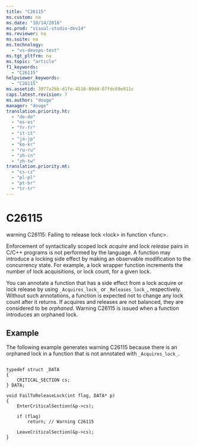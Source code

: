 ```yaml
---
title: "C26115"
ms.custom: na
ms.date: "10/14/2016"
ms.prod: "visual-studio-dev14"
ms.reviewer: na
ms.suite: na
ms.technology: 
  - "vs-devops-test"
ms.tgt_pltfrm: na
ms.topic: "article"
f1_keywords: 
  - "C26115"
helpviewer_keywords: 
  - "C26115"
ms.assetid: 3977a2bb-d1fe-4510-89dd-07fdc69e911c
caps.latest.revision: 7
ms.author: "douge"
manager: "douge"
translation.priority.ht: 
  - "de-de"
  - "es-es"
  - "fr-fr"
  - "it-it"
  - "ja-jp"
  - "ko-kr"
  - "ru-ru"
  - "zh-cn"
  - "zh-tw"
translation.priority.mt: 
  - "cs-cz"
  - "pl-pl"
  - "pt-br"
  - "tr-tr"
---
```

# C26115
warning C26115: Failing to release lock \<lock> in function \<func>.  
  
 Enforcement of syntactically scoped lock *acquire* and lock *release* pairs in C/C++ programs is not performed by the language. A function may introduce a locking side effect by making an observable modification to the concurrency state. For example, a lock wrapper function increments the number of lock acquisitions, or lock count, for a given lock.  
  
 You can annotate a function that has a side effect from a lock acquire or lock release by using `_Acquires_lock_` or `_Releases_lock_`, respectively. Without such annotations, a function is expected not to change any lock count after it returns. If acquires and releases are not balanced, they are considered to be *orphaned*. Warning C26115 is issued when a function introduces an orphaned lock.  
  
## Example  
 The following example generates warning C26115 because there is an orphaned lock in a function that is not annotated with `_Acquires_lock_`.  
  
```  
  
typedef struct _DATA   
{  
    CRITICAL_SECTION cs;  
} DATA;  
  
void FailToReleaseLock(int flag, DATA* p)   
{  
    EnterCriticalSection(&p->cs);   
  
    if (flag)  
        return; // Warning C26115  
  
    LeaveCriticalSection(&p->cs);  
}  
  
```